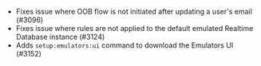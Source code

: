 - Fixes issue where OOB flow is not initiated after updating a user's email (#3096)
- Fixes issue where rules are not applied to the default emulated Realtime Database instance (#3124)
- Adds `setup:emulators:ui` command to download the Emulators UI (#3152)
